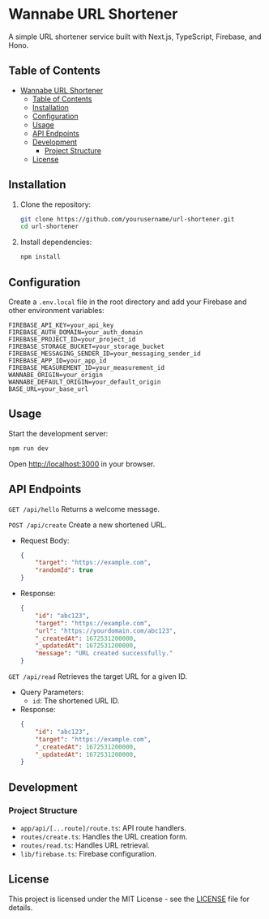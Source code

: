 # Wannabe URL Shortener

A simple URL shortener service built with Next.js, TypeScript, Firebase, and Hono.

## Table of Contents

- [Wannabe URL Shortener](#wannabe-url-shortener)
  - [Table of Contents](#table-of-contents)
  - [Installation](#installation)
  - [Configuration](#configuration)
  - [Usage](#usage)
  - [API Endpoints](#api-endpoints)
  - [Development](#development)
    - [Project Structure](#project-structure)
  - [License](#license)

## Installation

1. Clone the repository:
    ```sh
    git clone https://github.com/yourusername/url-shortener.git
    cd url-shortener
    ```

2. Install dependencies:
    ```sh
    npm install
    ```

## Configuration

Create a `.env.local` file in the root directory and add your Firebase and other environment variables:

```env
FIREBASE_API_KEY=your_api_key
FIREBASE_AUTH_DOMAIN=your_auth_domain
FIREBASE_PROJECT_ID=your_project_id
FIREBASE_STORAGE_BUCKET=your_storage_bucket
FIREBASE_MESSAGING_SENDER_ID=your_messaging_sender_id
FIREBASE_APP_ID=your_app_id
FIREBASE_MEASUREMENT_ID=your_measurement_id
WANNABE_ORIGIN=your_origin
WANNABE_DEFAULT_ORIGIN=your_default_origin
BASE_URL=your_base_url
```

## Usage

Start the development server:

```sh
npm run dev
```

Open [http://localhost:3000](http://localhost:3000) in your browser.

## API Endpoints

``GET /api/hello``
Returns a welcome message.

``POST /api/create``
Create a new shortened URL.

- Request Body:
    ```json
    {
        "target": "https://example.com",
        "randomId": true
    }
    ```
- Response:
    ```json
    {
        "id": "abc123",
        "target": "https://example.com",
        "url": "https://yourdomain.com/abc123",
        "_createdAt": 1672531200000,
        "_updatedAt": 1672531200000,
        "message": "URL created successfully."
    }
    ```

``GET /api/read``
Retrieves the target URL for a given ID.

- Query Parameters:
  - `id`: The shortened URL ID.
- Response:
    ```json
    {
        "id": "abc123",
        "target": "https://example.com",
        "_createdAt": 1672531200000,
        "_updatedAt": 1672531200000,
    }
    ```

## Development

### Project Structure

- `app/api/[...route]/route.ts`: API route handlers.
- `routes/create.ts`: Handles the URL creation form.
- `routes/read.ts`: Handles URL retrieval.
- `lib/firebase.ts`: Firebase configuration.

## License

This project is licensed under the MIT License - see the [LICENSE](LICENSE) file for details.